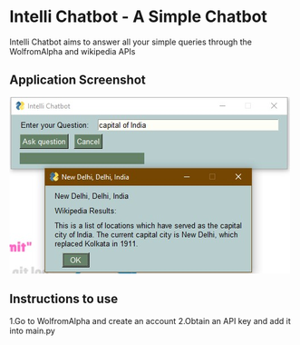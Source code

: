 # Intelli Chatbot - A Simple Chatbot

Intelli Chatbot aims to answer all your simple queries through the WolfromAlpha and wikipedia APIs

## Application Screenshot

![image](demo_ss.jpg)


## Instructions to use
1.Go to WolfromAlpha and create an account
2.Obtain an API key and add it into main.py
